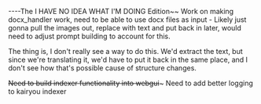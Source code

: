 ----The I HAVE NO IDEA WHAT I'M DOING Edition~~
Work on making docx_handler work, need to be able to use docx files as input - Likely just gonna pull the images out, replace with text and put back in later, would need to adjust prompt building to account for this.

The thing is, I don't really see a way to do this. We'd extract the text, but since we're translating it, we'd have to put it back in the same place, and I don't see how that's possible cause of structure changes. 

~~Need to build indexer functionality into webgui~~~
Need to add better logging to kairyou indexer